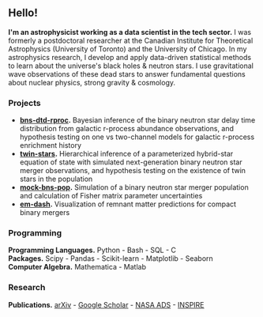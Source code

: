 ## Hello!

**I'm an astrophysicist working as a data scientist in the tech sector.** I was formerly a postdoctoral researcher at the Canadian Institute for Theoretical Astrophysics (University of Toronto) and the University of Chicago.  In my astrophysics research, I develop and apply data-driven statistical methods to learn about the universe's black holes & neutron stars. I use gravitational wave observations of these dead stars to answer fundamental questions about nuclear physics, strong gravity & cosmology.

### Projects

* **[bns-dtd-rproc](https://github.com/landryp/bns-dtd-rproc).**  Bayesian inference of the binary neutron star delay time distribution from galactic r-process abundance observations, and hypothesis testing on one vs two-channel models for galactic r-process enrichment history
* **[twin-stars](https://github.com/landryp/twin-stars/tree/gwbench).**  Hierarchical inference of a parameterized hybrid-star equation of state with simulated next-generation binary neutron star merger observations, and hypothesis testing on the existence of twin stars in the population
* **[mock-bns-pop](https://github.com/landryp/mock-bns-pop).**  Simulation of a binary neutron star merger population and calculation of Fisher matrix parameter uncertainties
* **[em-dash](https://github.com/landryp/em-dash).**  Visualization of remnant matter predictions for compact binary mergers

### Programming

**Programming Languages.**  Python - Bash - SQL - C \
**Packages.**  Scipy - Pandas - Scikit-learn - Matplotlib - Seaborn \
**Computer Algebra.**  Mathematica - Matlab

### Research

**Publications.**  [arXiv](https://arxiv.org/search/advanced?advanced=&terms-0-operator=AND&terms-0-term=landry%2C+philippe&terms-0-field=author&terms-1-operator=OR&terms-1-term=landry%2C+p&terms-1-field=author&terms-2-operator=NOT&terms-2-term=landry%2C+m+p&terms-2-field=author&classification-physics_archives=all&classification-include_cross_list=include&date-filter_by=all_dates&date-year=&date-from_date=&date-to_date=&date-date_type=submitted_date&abstracts=show&size=200&order=-announced_date_first) - [Google Scholar](https://scholar.google.com/citations?user=aS1a3oEAAAAJ&hl=en&oi=ao) - [NASA ADS](https://ui.adsabs.harvard.edu/public-libraries/HyI9Hdj0T-ODCV2k0gt4tA) - [INSPIRE](https://inspirehep.net/authors/1500916?ui-citation-summary=true)
